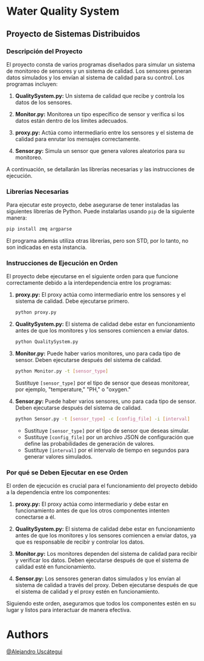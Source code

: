 # Water Quality System
## Proyecto de Sistemas Distribuidos

### Descripción del Proyecto
El proyecto consta de varios programas diseñados para simular un sistema de monitoreo de sensores y un sistema de calidad. Los sensores generan datos simulados y los envían al sistema de calidad para su control. Los programas incluyen:

1. **QualitySystem.py:** Un sistema de calidad que recibe y controla los datos de los sensores.

2. **Monitor.py:** Monitorea un tipo específico de sensor y verifica si los datos están dentro de los límites adecuados.

3. **proxy.py:** Actúa como intermediario entre los sensores y el sistema de calidad para enrutar los mensajes correctamente.

4. **Sensor.py:** Simula un sensor que genera valores aleatorios para su monitoreo.

A continuación, se detallarán las librerías necesarias y las instrucciones de ejecución.

### Librerías Necesarias
Para ejecutar este proyecto, debe asegurarse de tener instaladas las siguientes librerías de Python. Puede instalarlas usando `pip` de la siguiente manera:

```bash
pip install zmq argparse
```

El programa además utiliza otras librerías, pero son STD, por lo tanto, no son indicadas en esta instancia.

### Instrucciones de Ejecución en Orden

El proyecto debe ejecutarse en el siguiente orden para que funcione correctamente debido a la interdependencia entre los programas:

1. **proxy.py:** El proxy actúa como intermediario entre los sensores y el sistema de calidad. Debe ejecutarse primero.

   ```bash
   python proxy.py
   ```

2. **QualitySystem.py:** El sistema de calidad debe estar en funcionamiento antes de que los monitores y los sensores comiencen a enviar datos.

   ```bash
   python QualitySystem.py
   ```

3. **Monitor.py:** Puede haber varios monitores, uno para cada tipo de sensor. Deben ejecutarse después del sistema de calidad.

   ```bash
   python Monitor.py -t [sensor_type]
   ```

   Sustituye `[sensor_type]` por el tipo de sensor que deseas monitorear, por ejemplo, "temperature," "PH," o "oxygen."

4. **Sensor.py:** Puede haber varios sensores, uno para cada tipo de sensor. Deben ejecutarse después del sistema de calidad.

   ```bash
   python Sensor.py -t [sensor_type] -c [config_file] -i [interval]
   ```

   - Sustituye `[sensor_type]` por el tipo de sensor que deseas simular.
   - Sustituye `[config_file]` por un archivo JSON de configuración que define las probabilidades de generación de valores.
   - Sustituye `[interval]` por el intervalo de tiempo en segundos para generar valores simulados.

### Por qué se Deben Ejecutar en ese Orden
El orden de ejecución es crucial para el funcionamiento del proyecto debido a la dependencia entre los componentes:

1. **proxy.py:** El proxy actúa como intermediario y debe estar en funcionamiento antes de que los otros componentes intenten conectarse a él.

2. **QualitySystem.py:** El sistema de calidad debe estar en funcionamiento antes de que los monitores y los sensores comiencen a enviar datos, ya que es responsable de recibir y controlar los datos.

3. **Monitor.py:** Los monitores dependen del sistema de calidad para recibir y verificar los datos. Deben ejecutarse después de que el sistema de calidad esté en funcionamiento.

4. **Sensor.py:** Los sensores generan datos simulados y los envían al sistema de calidad a través del proxy. Deben ejecutarse después de que el sistema de calidad y el proxy estén en funcionamiento.

Siguiendo este orden, aseguramos que todos los componentes estén en su lugar y listos para interactuar de manera efectiva.

# Authors 

[@Alejandro Uscátegui](https://github.com/Uscateguito)<br>
